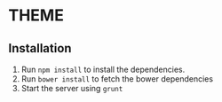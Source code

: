 # THEME

## Installation

 1) Run `npm install` to install the dependencies.
 2) Run `bower install` to fetch the bower dependencies
 3) Start the server using `grunt`
